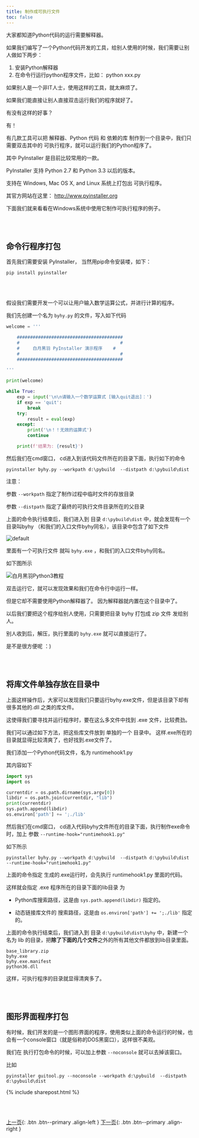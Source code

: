 ```yaml
---
title: 制作成可执行文件
toc: false
---
```


大家都知道Python代码的运行需要解释器。

如果我们编写了一个Python代码开发的工具，给别人使用的时候，我们需要让别人做如下两步：

1. 安装Python解释器
2. 在命令行运行python程序文件，比如： python xxx.py

如果别人是一个非IT人士，使用这样的工具，就太麻烦了。

如果我们能直接让别人直接双击运行我们的程序就好了。

有没有这样的好事？

有！

有几款工具可以把 解释器、Python 代码 和 依赖的库 制作到一个目录中，我们只需要双击其中的 可执行程序，就可以运行我们的Python程序了。

其中 PyInstaller 是目前比较常用的一款。 

PyInstaller 支持 Python 2.7 和 Python 3.3  以后的版本。

支持在 Windows, Mac OS X, and Linux 系统上打包出 可执行程序。

其官方网站在这里： http://www.pyinstaller.org

下面我们就来看看在Windows系统中使用它制作可执行程序的例子。


<br><br>

## 命令行程序打包

首先我们需要安装 PyInstaller， 当然用pip命令安装喽，如下：

```py
pip install pyinstaller
```

<br><br>

假设我们需要开发一个可以让用户输入数学运算公式，并进行计算的程序。

我们先创建一个名为  ```byhy.py```  的文件，写入如下代码

```py
welcome = '''

    ########################################
    #                                      #
    #     白月黑羽 PyInstaller 演示程序    #
    #                                      #
    ########################################

'''

print(welcome)

while True:
    exp = input('\n\n请输入一个数学运算式 [输入quit退出]：')
    if exp == 'quit':
        break
    try:
        result = eval(exp)
    except:
        print('\n！！无效的运算式')
        continue

    print(f'结果为: {result}')
```

然后我们在cmd窗口， cd进入到该代码文件所在的目录下面，执行如下的命令

```
pyinstaller byhy.py --workpath d:\pybuild  --distpath d:\pybuild\dist
```

注意：

参数  ```--workpath```   指定了制作过程中临时文件的存放目录

参数  ```--distpath```   指定了最终的可执行文件目录所在的父目录

上面的命令执行结束后，我们进入到 目录  ```d:\pybuild\dist``` 中，就会发现有一个目录叫byhy （和我们的入口文件byhy同名），该目录中包含了如下文件

![default](https://user-images.githubusercontent.com/36257654/40577359-ee4b0fc6-6136-11e8-96b0-e7be9d3f89cd.png)

里面有一个可执行文件 就叫  ```byhy.exe```  ，和我们的入口文件byhy同名。 

如下图所示

![白月黑羽Python3教程](https://user-images.githubusercontent.com/36257654/42426250-1f2e1f5e-8359-11e8-98b0-036a5c5b5b5f.png)

双击运行它，就可以发现效果和我们在命令行中运行一样。

但是它却不需要使用Python解释器了。 因为解释器就内置在这个目录中了。

以后我们要把这个程序给别人使用，只需要把目录 byhy 打包成 zip 文件 发给别人。

别人收到后，解压，执行里面的 ```byhy.exe``` 就可以直接运行了。

是不是很方便呢 ：)



<br><br>

## 将库文件单独存放在目录中

上面这样操作后，大家可以发现我们只要运行byhy.exe文件，但是该目录下却有很多其他的.dll 之类的库文件。

这使得我们要寻找并运行程序时，要在这么多文件中找到 .exe 文件，比较费劲。

我们可以通过如下方法，把这些库文件放到 单独的一个 目录中。 这样.exe所在的目录就显得比较清爽了，也好找到.exe文件了。

我们添加一个Python代码文件，名为 runtimehook1.py

其内容如下

```py
import sys
import os

currentdir = os.path.dirname(sys.argv[0])
libdir = os.path.join(currentdir, "lib")
print(currentdir)
sys.path.append(libdir)
os.environ['path'] += ';./lib'
```


然后我们在cmd窗口， cd进入代码byhy文件所在的目录下面，执行制作exe命令时，加上 参数  ```--runtime-hook="runtimehook1.py"``` 

如下所示

```
pyinstaller byhy.py --workpath d:\pybuild  --distpath d:\pybuild\dist --runtime-hook="runtimehook1.py"
```

上面的命令指定 生成的.exe运行时，会先执行 runtimehook1.py 里面的代码。

这样就会指定 .exe 程序所在的目录下面的lib目录 为 

 - Python库搜索路径，这是由   ```sys.path.append(libdir)```  指定的。
 
 - 动态链接库文件的 搜索路径，这是由   ```os.environ['path'] += ';./lib'```  指定的。


上面的命令执行结束后，我们进入到 目录  ```d:\pybuild\dist\byhy``` 中，新建一个名为 lib  的目录，把**除了下面的几个文件**之外的所有其他文件都放到lib目录里面。

```
base_library.zip
byhy.exe
byhy.exe.manifest
python36.dll
```

这样，可执行程序的目录就显得清爽多了。




<br><br>

## 图形界面程序打包

有时候，我们开发的是一个图形界面的程序，使用类似上面的命令运行的时候，也会有一个console窗口（就是俗称的DOS黑窗口），这样很不美观。

我们在 执行打包命令的时候，可以加上参数  ```--noconsole```  就可以去掉该窗口。

比如

```
pyinstaller guitool.py --noconsole --workpath d:\pybuild  --distpath d:\pybuild\dist
```


{% include sharepost.html %}




<br><br>

[上一页](/doc/tutorial/python/level2/excel/){: .btn .btn--primary .align-left }
[下一页](/doc/tutorial/python/level2/1007/){: .btn .btn--primary .align-right }